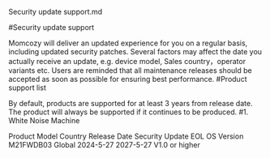 Security update support.md

#Security update support

Momcozy will deliver an updated experience for you on a regular basis, including updated security patches. Several factors may affect the date you actually receive an update, e.g. device model, Sales country，operator variants etc. Users are reminded that all maintenance releases should be accepted as soon as possible for ensuring best performance.
#Product support list

By default, products are supported for at least 3 years from release date. The product will always be supported if it continues to be produced.
#1. White Noise Machine

Product Model	Country	Release Date	Security Update EOL	OS Version
M21FWDB03	Global	2024-5-27	2027-5-27	V1.0 or higher
